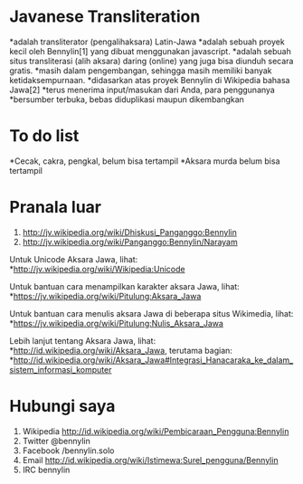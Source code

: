Javanese Transliteration
========================

*adalah transliterator (pengalihaksara) Latin-Jawa
*adalah sebuah proyek kecil oleh Bennylin[1] yang dibuat menggunakan javascript.
*adalah sebuah situs transliterasi (alih aksara) daring (online) yang juga bisa diunduh secara gratis.
*masih dalam pengembangan, sehingga masih memiliki banyak ketidaksempurnaan.
*didasarkan atas proyek Bennylin di Wikipedia bahasa Jawa[2]
*terus menerima input/masukan dari Anda, para penggunanya
*bersumber terbuka, bebas diduplikasi maupun dikembangkan

To do list
==========
*Cecak, cakra, pengkal, belum bisa tertampil
*Aksara murda belum bisa tertampil

Pranala luar
============
1. http://jv.wikipedia.org/wiki/Dhiskusi_Panganggo:Bennylin
2. http://jv.wikipedia.org/wiki/Panganggo:Bennylin/Narayam

Untuk Unicode Aksara Jawa, lihat:
*http://jv.wikipedia.org/wiki/Wikipedia:Unicode

Untuk bantuan cara menampilkan karakter aksara Jawa, lihat:
*https://jv.wikipedia.org/wiki/Pitulung:Aksara_Jawa

Untuk bantuan cara menulis aksara Jawa di beberapa situs Wikimedia, lihat:
*https://jv.wikipedia.org/wiki/Pitulung:Nulis_Aksara_Jawa

Lebih lanjut tentang Aksara Jawa, lihat:
*http://id.wikipedia.org/wiki/Aksara_Jawa, terutama bagian: 
*http://id.wikipedia.org/wiki/Aksara_Jawa#Integrasi_Hanacaraka_ke_dalam_sistem_informasi_komputer

Hubungi saya
============
1. Wikipedia http://id.wikipedia.org/wiki/Pembicaraan_Pengguna:Bennylin
2. Twitter @bennylin
3. Facebook /bennylin.solo
4. Email http://id.wikipedia.org/wiki/Istimewa:Surel_pengguna/Bennylin
5. IRC bennylin
